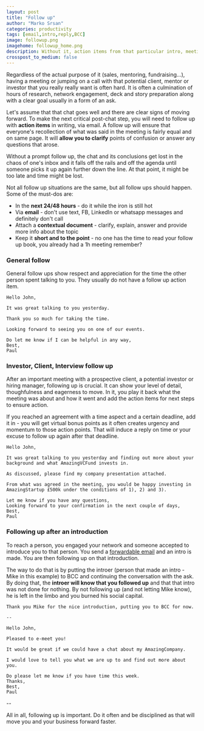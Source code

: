 ```yaml
---
layout: post
title: "Follow up"
author: "Marko Srsan"
categories: productivity
tags: [email,intro,reply,BCC]
image: followup.png
imagehome: followup_home.png
description: Without it, action items from that particular intro, meeting, chat falls off the rails and gets lost.
crosspost_to_medium: false
---
```

Regardless of the actual purpose of it (sales, mentoring, fundraising...), having a meeting or jumping on a call with that potential client, mentor or investor that you really really want is often hard. It is often a culmination of hours of research, network engagement, deck and story preparation along with a clear goal usually in a form of an ask. 

Let's assume that that chat goes well and there are clear signs of moving forward. To make the next critical post-chat step, you will need to follow up with **action items** in writing, via email. A follow up will ensure that everyone's recollection of what was said in the meeting is fairly equal and on same page. It will **allow you to clarify** points of confusion or answer any questions that arose.

Without a prompt follow up, the chat and its conclusions get lost in the chaos of one's inbox and it falls off the rails and off the agenda until someone picks it up again further down the line. At that point, it might be too late and time might be lost.

Not all follow up situations are the same, but all follow ups should happen. Some of the must-dos are:
  * In the **next 24/48 hours** - do it while the iron is still hot
  * Via **email** - don't use text, FB, LinkedIn or whatsapp messages and definitely don't call
  * Attach a **contextual document** - clarify, explain, answer and provide more info about the topic
  * Keep it **short and to the point** - no one has the time to read your follow up book, you already had a 1h meeting remember?
  
### General follow
    
General follow ups show respect and appreciation for the time the other person spent talking to you. They usually do not have a follow up action item.
    
```
Hello John, 

It was great talking to you yesterday.

Thank you so much for taking the time.

Looking forward to seeing you on one of our events.

Do let me know if I can be helpful in any way,
Best,
Paul
```

### Investor, Client, Interview follow up

After an important meeting with a prospective client, a potential investor or hiring manager, following up is crucial. It can show your level of detail, thoughfulness and eagerness to move. In it, you play it back what the meeting was about and how it went and add the action items for next steps to ensure action. 
    
If you reached an agreement with a time aspect and a certain deadline, add it in - you will get virtual bonus points as it often creates urgency and momentum to those action points. That will induce a reply on time or your excuse to follow up again after that deadline.

```
Hello John, 

It was great talking to you yesterday and finding out more about your 
background and what AmazingVCFund invests in.

As discussed, please find my company presentation attached.

From what was agreed in the meeting, you would be happy investing in 
AmazingStartup £500k under the conditions of 1), 2) and 3). 

Let me know if you have any questions,
Looking forward to your confirmation in the next couple of days,
Best,
Paul
```

### Following up after an introduction

To reach a person, you engaged your network and someone accepted to introduce you to that person. You send a [forwardable email](https://alexiskold.net/2015/06/24/how-to-write-a-forwardable-introduction-email/) and an intro is made. You are then following up on that introduction.

The way to do that is by putting the introer (person that made an intro - Mike in this example) to BCC and continuing the conversation with the ask. By doing that, the **introer will know that you followed up** and that that intro was not done for nothing. By not following up (and not letting Mike know), he is left in the limbo and you burned his social capital. 

```
Thank you Mike for the nice introduction, putting you to BCC for now.

--

Hello John,

Pleased to e-meet you! 

It would be great if we could have a chat about my AmazingCompany.

I would love to tell you what we are up to and find out more about you.

Do please let me know if you have time this week.
Thanks,
Best,
Paul
```

--

All in all, following up is important. Do it often and be disciplined as that will move you and your business forward faster.